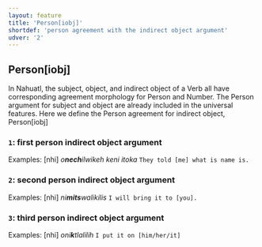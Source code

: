 ```yaml
---
layout: feature
title: 'Person[iobj]'
shortdef: 'person agreement with the indirect object argument'
udver: '2'
---
```


## Person[iobj]
In Nahuatl, the subject, object, and indirect object of a Verb all have corresponding
agreement morphology for Person and Number. The Person argument for subject and
object are already included in the universal features. Here we define the
Person agreement for indirect object, Person[iobj]

### <a name="1">`1`</a>: first person indirect object argument

Examples: [nhi] _o<b>nech</b>ilwikeh keni itoka_ `They told [me] what is name is.`

### <a name="2">`2`</a>: second person indirect object argument

Examples: [nhi] _ni<b>mits</b>walikilis_ `I will bring it to [you].`

### <a name="3">`3`</a>: third person indirect object argument

Examples: [nhi] _oni<b>k</b>tlalilih_ `I put it on [him/her/it]`
<!-- Interlanguage links updated Út 9. května 2023, 20:03:45 CEST -->
